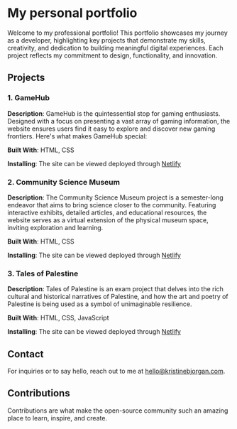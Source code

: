 # My personal portfolio


Welcome to my professional portfolio! This portfolio showcases my journey as a developer, highlighting key projects that demonstrate my skills, creativity, and dedication to building meaningful digital experiences. Each project reflects my commitment to design, functionality, and innovation.

## Projects

### 1. GameHub

**Description**: GameHub is the quintessential stop for gaming enthusiasts. Designed with a focus on presenting a vast array of gaming information, the website ensures users find it easy to explore and discover new gaming frontiers. Here's what makes GameHub special:

**Built With**: HTML, CSS

**Installing**: The site can be viewed deployed through [Netlify](https://gamehub-portefolio.netlify.app/) 

### 2. Community Science Museum

**Description**: The Community Science Museum project is a semester-long endeavor that aims to bring science closer to the community. Featuring interactive exhibits, detailed articles, and educational resources, the website serves as a virtual extension of the physical museum space, inviting exploration and learning.

**Built With**: HTML, CSS

**Installing**: The site can be viewed deployed through [Netlify](https://fed1-sp1-kristine-bjorgan-ostby.netlify.app/)

### 3. Tales of Palestine

**Description**: Tales of Palestine is an exam project that delves into the rich cultural and historical narratives of Palestine, and how the art and poetry of Palestine is being used as a symbol of unimaginable resilience.

**Built With**: HTML, CSS, JavaScript

**Installing**: The site can be viewed deployed through [Netlify](https://talesofpalestine.netlify.app/)

## Contact

For inquiries or to say hello, reach out to me at [hello@kristinebjorgan.com](mailto:hello@kristinebjorgan.com).

## Contributions

Contributions are what make the open-source community such an amazing place to learn, inspire, and create. 
